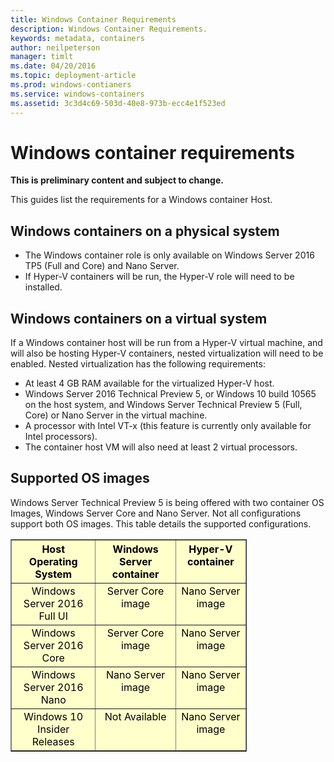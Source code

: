 ```yaml
---
title: Windows Container Requirements
description: Windows Container Requirements.
keywords: metadata, containers
author: neilpeterson
manager: timlt
ms.date: 04/20/2016
ms.topic: deployment-article
ms.prod: windows-contianers
ms.service: windows-containers
ms.assetid: 3c3d4c69-503d-40e8-973b-ecc4e1f523ed
---
```


# Windows container requirements

**This is preliminary content and subject to change.** 

This guides list the requirements for a Windows container Host.

## Windows containers on a physical system

- The Windows container role is only available on Windows Server 2016 TP5 (Full and Core) and Nano Server.
- If Hyper-V containers will be run, the Hyper-V role will need to be installed.

## Windows containers on a virtual system

If a Windows container host will be run from a Hyper-V virtual machine, and will also be hosting Hyper-V containers, nested virtualization will need to be enabled. Nested virtualization has the following requirements:

- At least 4 GB RAM available for the virtualized Hyper-V host.
- Windows Server 2016 Technical Preview 5, or Windows 10 build 10565 on the host system, and Windows Server Technical Preview 5 (Full, Core) or Nano Server in the virtual machine.
- A processor with Intel VT-x (this feature is currently only available for Intel processors).
- The container host VM will also need at least 2 virtual processors.


## Supported OS images

Windows Server Technical Preview 5 is being offered with two container OS Images, Windows Server Core and Nano Server. Not all configurations support both OS images. This table details the supported configurations.

<table border="1" style="background-color:FFFFCC;border-collapse:collapse;border:1px solid FFCC00;color:000000;width:75%" cellpadding="5" cellspacing="5">
<thead>
<tr valign="top">
<th><center>Host Operating System</center></th>
<th><center>Windows Server container</center></th>
<th><center>Hyper-V container</center></th>
</tr>
</thead>
<tbody>
<tr valign="top">
<td><center>Windows Server 2016 Full UI</center></td>
<td><center>Server Core image</center></td>
<td><center>Nano Server image</center></td>
</tr>
<tr valign="top">
<td><center>Windows Server 2016 Core</center></td>
<td><center>Server Core image</center></td>
<td><center> Nano Server image</center></td>
</tr>
<tr valign="top">
<td><center>Windows Server 2016 Nano</center></td>
<td><center> Nano Server image</center></td>
<td><center>Nano Server image</center></td>
</tr>
<tr valign="top">
<td><center>Windows 10 Insider Releases</center></td>
<td><center>Not Available</center></td>
<td><center>Nano Server image</center></td>
</tr>
</tbody>
</table>
